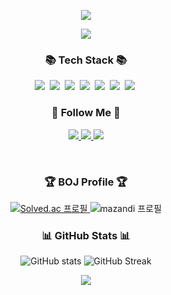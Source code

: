 <!-- Header -->
<p align='center'>
    <img src="https://capsule-render.vercel.app/api?type=waving&color=auto&height=300&section=header&text=quddaz%20BackEnd&fontSize=90&animation=fadeIn&fontAlignY=38&desc=꿈을%20향해%20나아가는%20학생입니다!&descAlignY=55&descAlign=80"/>
</p>

<!-- Hit Counter -->
<p align='center'>
    <a href="https://hits.seeyoufarm.com">
        <img src="https://hits.seeyoufarm.com/api/count/incr/badge.svg?url=https%3A%2F%2Fgithub.com%2Fquddaz&count_bg=%23F32DEC&title_bg=%23555555&icon=&icon_color=%23E7E7E7&title=hits&edge_flat=false"/>
    </a>
</p>

<!-- Tech Stack -->
<h3 align="center">📚 Tech Stack 📚</h3>
<p align="center">
  <img src="https://img.shields.io/badge/Java-007396?style=flat-square&logo=Java&logoColor=white"/>&nbsp;
  <img src="https://img.shields.io/badge/Spring-6DB33F?style=flat-square&logo=Spring&logoColor=white"/>&nbsp;
  <img src="https://img.shields.io/badge/SpringBoot-6DB33F?style=flat-square&logo=SpringBoot&logoColor=white"/>&nbsp; 
  <img src="https://img.shields.io/badge/Mysql-E6B91E?style=flat-square&logo=MySql&logoColor=white"/>&nbsp;
  <img src="https://img.shields.io/badge/Git-F05032?style=flat-square&logo=git&logoColor=white"/>&nbsp;
  <img src="https://img.shields.io/badge/GitHub-181717?style=flat-square&logo=github&logoColor=white"/>&nbsp;
  <img src="https://img.shields.io/badge/Docker-2496ED?style=flat-square&logo=docker&logoColor=white"/>&nbsp;
</p>

<!-- Follow Me -->
<h3 align="center">📝 Follow Me 📝</h3>
<p align="center">
    <a href="https://quddnd.tistory.com/" target="_blank">
        <img src="https://img.shields.io/badge/Tistory-FFCD00?style=for-the-badge&logo=Kakao&logoColor=white"/>
    </a>
    <a href="mailto:playgrounm@gmail.com">
        <img src="https://img.shields.io/badge/Gmail-D14836?style=for-the-badge&logo=gmail&logoColor=white"/>
    </a>
    <a href="mailto:quddnddl35@naver.com">
        <img src="https://img.shields.io/badge/Naver-00e063?style=for-the-badge&logo=naver&logoColor=white"/>
    </a>
</p>
<br>

<!-- Solved.ac and Mazandi Profile -->
<h3 align="center">🏆 BOJ Profile 🏆</h3>
<p align="center">
    <a href="https://solved.ac/quddnd">
        <img src="http://mazassumnida.wtf/api/v2/generate_badge?boj=quddnd" alt="Solved.ac 프로필"/>
    </a>
    <img src="http://mazandi.herokuapp.com/api?handle=quddnd&theme=dark" alt="mazandi 프로필"/>
</p>

<!-- GitHub Stats -->
<h3 align="center">📊 GitHub Stats 📊</h3>
<p align="center">
    <img src="https://github-readme-stats.vercel.app/api?username=quddaz&show_icons=true&theme=radical" alt="GitHub stats"/>
    <img src="https://github-readme-streak-stats.herokuapp.com/?user=quddaz&theme=radical" alt="GitHub Streak"/>
</p>

<!-- Footer -->
<p align="center">
    <img src="https://capsule-render.vercel.app/api?section=footer&type=waving&color=auto"/>
</p>

